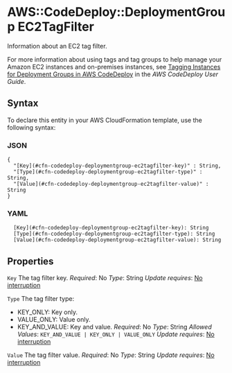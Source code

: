 # AWS::CodeDeploy::DeploymentGroup EC2TagFilter<a name="aws-properties-codedeploy-deploymentgroup-ec2tagfilter"></a>

Information about an EC2 tag filter\.

For more information about using tags and tag groups to help manage your Amazon EC2 instances and on\-premises instances, see [ Tagging Instances for Deployment Groups in AWS CodeDeploy](https://docs.aws.amazon.com/codedeploy/latest/userguide/instances-tagging.html) in the *AWS CodeDeploy User Guide*\.

## Syntax<a name="aws-properties-codedeploy-deploymentgroup-ec2tagfilter-syntax"></a>

To declare this entity in your AWS CloudFormation template, use the following syntax:

### JSON<a name="aws-properties-codedeploy-deploymentgroup-ec2tagfilter-syntax.json"></a>

```
{
  "[Key](#cfn-codedeploy-deploymentgroup-ec2tagfilter-key)" : String,
  "[Type](#cfn-codedeploy-deploymentgroup-ec2tagfilter-type)" : String,
  "[Value](#cfn-codedeploy-deploymentgroup-ec2tagfilter-value)" : String
}
```

### YAML<a name="aws-properties-codedeploy-deploymentgroup-ec2tagfilter-syntax.yaml"></a>

```
  [Key](#cfn-codedeploy-deploymentgroup-ec2tagfilter-key): String
  [Type](#cfn-codedeploy-deploymentgroup-ec2tagfilter-type): String
  [Value](#cfn-codedeploy-deploymentgroup-ec2tagfilter-value): String
```

## Properties<a name="aws-properties-codedeploy-deploymentgroup-ec2tagfilter-properties"></a>

`Key`  <a name="cfn-codedeploy-deploymentgroup-ec2tagfilter-key"></a>
The tag filter key\.
*Required*: No
*Type*: String
*Update requires*: [No interruption](https://docs.aws.amazon.com/AWSCloudFormation/latest/UserGuide/using-cfn-updating-stacks-update-behaviors.html#update-no-interrupt)

`Type`  <a name="cfn-codedeploy-deploymentgroup-ec2tagfilter-type"></a>
The tag filter type:
+ KEY\_ONLY: Key only\.
+ VALUE\_ONLY: Value only\.
+ KEY\_AND\_VALUE: Key and value\.
*Required*: No
*Type*: String
*Allowed Values*: `KEY_AND_VALUE | KEY_ONLY | VALUE_ONLY`
*Update requires*: [No interruption](https://docs.aws.amazon.com/AWSCloudFormation/latest/UserGuide/using-cfn-updating-stacks-update-behaviors.html#update-no-interrupt)

`Value`  <a name="cfn-codedeploy-deploymentgroup-ec2tagfilter-value"></a>
The tag filter value\.
*Required*: No
*Type*: String
*Update requires*: [No interruption](https://docs.aws.amazon.com/AWSCloudFormation/latest/UserGuide/using-cfn-updating-stacks-update-behaviors.html#update-no-interrupt)
